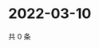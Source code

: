 # 2022-03-10

共 0 条

<!-- BEGIN WEIBO -->
<!-- 最后更新时间 Thu Mar 10 2022 04:15:26 GMT+0800 (China Standard Time) -->

<!-- END WEIBO -->
